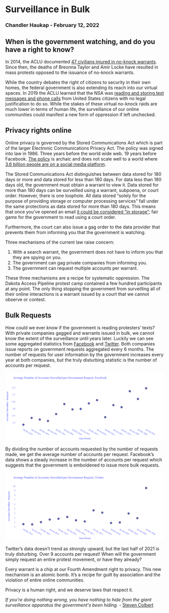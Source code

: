# Surveillance in Bulk

### Chandler Haukap - February 12, 2022

## When is the government watching, and do you have a right to know?
In 2014, the ACLU documented [47 civilians injured in no-knock warrants](https://www.aclu.org/report/war-comes-home-excessive-militarization-american-police
). Since then, the deaths of Breonna Taylor and Amir Locke have resulted in mass protests opposed to the issuance of no-knock warrants.

While the country debates the right of citizens to security in their own homes, the federal government is also extending its reach into our virtual spaces. In 2019 the ACLU learned that the NSA was [reading and storing text messages and phone calls](https://www.nytimes.com/2019/06/26/us/telecom-nsa-domestic-calling-records.html
) from United States citizens with no legal justification to do so. While the stakes of these virtual no-knock raids are much lower in terms of human life, the surveillance of our online communities could manifest a new form of oppression if left unchecked.

## Privacy rights online

Online privacy is governed by the Stored Communications Act which is part of the larger Electronic Communications Privacy Act. The policy was signed into law in 1986. Three years before the world wide web. 19 years before Facebook. [The policy](https://www.law.cornell.edu/uscode/text/18/2703) is archaic and does not scale well to a world where [3.6 billion people are on a social media platform](https://www.statista.com/statistics/278414/number-of-worldwide-social-network-users/).

The Stored Communications Act distinguishes between data stored for 180 days or more and data stored for less than 180 days. For data less than 180 days old, the government must obtain a warrant to view it. Data stored for more than 180 days can be surveilled using a warrant, subpoena, or court order. However, there is one loophole. All data stored “solely for the purpose of providing storage or computer processing services” fall under the same protections as data stored for more than 180 days. This means that once you’ve opened an email [it could be considered “in storage”](https://papers.ssrn.com/sol3/papers.cfm?abstract_id=421860); fair game for the government to read using a court order.

Furthermore, the court can also issue a gag order to the data provider that prevents them from informing you that the government is watching. 

Three mechanisms of the current law raise concern:
1) With a search warrant, the government does not have to inform you that they are spying on you. 
2) The government can gag private companies from informing you.
3) The government can request multiple accounts per warrant.

These three mechanisms are a recipe for systematic oppression. The Dakota Access Pipeline protest camp contained a few hundred participants at any point. The only thing stopping the government from surveilling all of their online interactions is a warrant issued by a court that we cannot observe or contest.

## Bulk Requests

How could we ever know if the government is reading protesters’ texts? With private companies gagged and warrants issued in bulk, we cannot know the extent of the surveillance until years later. Luckily we can see some aggregated statistics from [Facebook](https://transparency.fb.com/data/government-data-requests/
) and [Twitter](https://transparency.twitter.com/en/reports/information-requests.html#2021-jan-jun). Both companies issue reports on government requests aggregated every 6 months. The number of requests for user information by the government increases every year at both companies, but the truly disturbing statistic is the number of accounts per request. 

<a href="https://chaukap.github.io/img/accounts_per_request_facebook.html" target="_blank"><img src="https://github.com/chaukap/chaukap.github.io/raw/main/img/Facebook_Account_Requests.png" alt="The government is requesting more accounts per request from Facebook"/></a>

By dividing the number of accounts requested by the number of requests made, we get the average number of accounts per request. Facebook’s data shows a steady increase in the number of accounts per request which suggests that the government is emboldened to issue more bulk requests.

<a href="https://chaukap.github.io/img/accounts_per_request_twitter.html" target="_blank"><img src="https://github.com/chaukap/chaukap.github.io/raw/main/img/Twitter_Account_Requests.png" alt="The government is requesting more accounts per request from Twitter"/></a>

Twitter’s data doesn’t trend as strongly upward, but the last half of 2021 is truly disturbing. Over 9 accounts per request! When will the government simply request an entire protest movement, or have they already?

Every warrant is a chip at our Fourth Amendment right to privacy. This new mechanism is an atomic bomb. It’s a recipe for guilt by association and the violation of entire online communities. 

Privacy is a human right, and we deserve laws that respect it.

_If you're doing nothing wrong, you have nothing to hide from the giant surveillance apparatus the government's been hiding._ - [Steven Colbert](https://twitter.com/stephenathome/status/344297005616611328)
